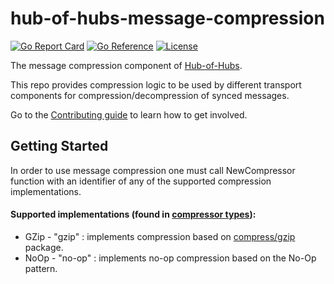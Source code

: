 [comment]: # ( Copyright Contributors to the Open Cluster Management project )

# hub-of-hubs-message-compression

[![Go Report Card](https://goreportcard.com/badge/github.com/open-cluster-management/hub-of-hubs-message-compression)](https://goreportcard.com/report/github.com/open-cluster-management/hub-of-hubs-message-compression)
[![Go Reference](https://pkg.go.dev/badge/github.com/open-cluster-management/hub-of-hubs-message-compression.svg)](https://pkg.go.dev/github.com/open-cluster-management/hub-of-hubs-message-compression)
[![License](https://img.shields.io/github/license/open-cluster-management/hub-of-hubs-message-compression)](/LICENSE)

The message compression component of [Hub-of-Hubs](https://github.com/open-cluster-management/hub-of-hubs).

This repo provides compression logic to be used by different transport components for compression/decompression of synced messages.

Go to the [Contributing guide](CONTRIBUTING.md) to learn how to get involved.

## Getting Started

In order to use message compression one must call NewCompressor function with an identifier of any of the supported compression implementations.

#### Supported implementations (found in [compressor types](https://github.com/open-cluster-management/hub-of-hubs-message-compression/blob/main/compressor.go#L18)):

- GZip - "gzip" : implements compression based on [compress/gzip](https://pkg.go.dev/compress/gzip) package.
- NoOp - "no-op" : implements no-op compression based on the No-Op pattern.